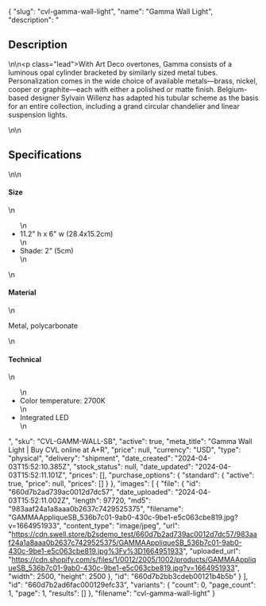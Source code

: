 {
  "slug": "cvl-gamma-wall-light",
  "name": "Gamma Wall Light",
  "description": "<h2>Description</h2>\n<!-- split -->\n<p class=\"lead\">With Art Deco overtones, Gamma consists of a luminous opal cylinder bracketed by similarly sized metal tubes. Personalization comes in the wide choice of available metals—brass, nickel, cooper or graphite—each with either a polished or matte finish. Belgium-based designer Sylvain Willenz has adapted his tubular scheme as the basis for an entire collection, including a grand circular chandelier and linear suspension lights.</p>\n<!-- split -->\n<h2>Specifications</h2>\n<!-- split -->\n<h4>Size</h4>\n<ul>\n<li>11.2\" h x 6\" w (28.4x15.2cm)</li>\n<li>Shade: 2\" (5cm)</li>\n</ul>\n<h4>Material</h4>\n<p>Metal, polycarbonate</p>\n<h4>Technical</h4>\n<ul>\n<li>Color temperature: 2700K</li>\n<li>Integrated LED</li>\n</ul>",
  "sku": "CVL-GAMM-WALL-SB",
  "active": true,
  "meta_title": "Gamma Wall Light | Buy CVL online at A+R",
  "price": null,
  "currency": "USD",
  "type": "physical",
  "delivery": "shipment",
  "date_created": "2024-04-03T15:52:10.385Z",
  "stock_status": null,
  "date_updated": "2024-04-03T15:52:11.101Z",
  "prices": [],
  "purchase_options": {
    "standard": {
      "active": true,
      "price": null,
      "prices": []
    }
  },
  "images": [
    {
      "file": {
        "id": "660d7b2ad739ac0012d7dc57",
        "date_uploaded": "2024-04-03T15:52:11.002Z",
        "length": 97720,
        "md5": "983aaf24a1a8aaa0b2637c7429525375",
        "filename": "GAMMAAppliqueSB_536b7c01-9ab0-430c-9be1-e5c063cbe819.jpg?v=1664951933",
        "content_type": "image/jpeg",
        "url": "https://cdn.swell.store/b2sdemo_test/660d7b2ad739ac0012d7dc57/983aaf24a1a8aaa0b2637c7429525375/GAMMAAppliqueSB_536b7c01-9ab0-430c-9be1-e5c063cbe819.jpg%3Fv%3D1664951933",
        "uploaded_url": "https://cdn.shopify.com/s/files/1/0012/2005/1002/products/GAMMAAppliqueSB_536b7c01-9ab0-430c-9be1-e5c063cbe819.jpg?v=1664951933",
        "width": 2500,
        "height": 2500
      },
      "id": "660d7b2bb3cdeb00121b4b5b"
    }
  ],
  "id": "660d7b2ad6fac000129efc33",
  "variants": {
    "count": 0,
    "page_count": 1,
    "page": 1,
    "results": []
  },
  "filename": "cvl-gamma-wall-light"
}